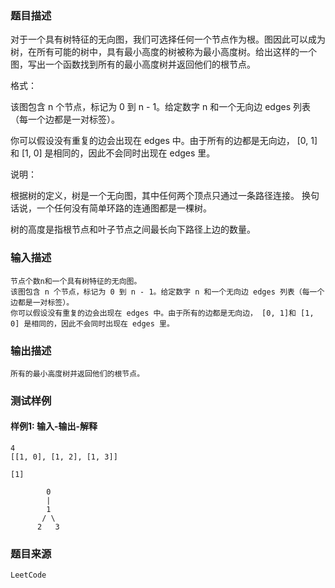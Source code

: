 ### 题目描述

对于一个具有树特征的无向图，我们可选择任何一个节点作为根。图因此可以成为树，在所有可能的树中，具有最小高度的树被称为最小高度树。给出这样的一个图，写出一个函数找到所有的最小高度树并返回他们的根节点。

格式：

该图包含 n 个节点，标记为 0 到 n - 1。给定数字 n 和一个无向边 edges 列表（每一个边都是一对标签）。

你可以假设没有重复的边会出现在 edges 中。由于所有的边都是无向边， [0, 1]和 [1, 0] 是相同的，因此不会同时出现在 edges 里。

说明：

根据树的定义，树是一个无向图，其中任何两个顶点只通过一条路径连接。 换句话说，一个任何没有简单环路的连通图都是一棵树。

树的高度是指根节点和叶子节点之间最长向下路径上边的数量。

### 输入描述

```
节点个数n和一个具有树特征的无向图。
该图包含 n 个节点，标记为 0 到 n - 1。给定数字 n 和一个无向边 edges 列表（每一个边都是一对标签）。
你可以假设没有重复的边会出现在 edges 中。由于所有的边都是无向边， [0, 1]和 [1, 0] 是相同的，因此不会同时出现在 edges 里。
```
### 输出描述

```
所有的最小高度树并返回他们的根节点。
```

### 测试样例
#### 样例1: 输入-输出-解释
```
4
[[1, 0], [1, 2], [1, 3]]
```
```
[1]
```
```
        0
        |
        1
       / \
      2   3 
```
### 题目来源  
`LeetCode`